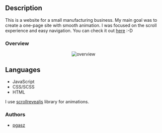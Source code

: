 ## Description
This is a website for a small manufacturing business. My main goal was to create a one-page site with smooth animation. I was focused on the scroll experience and easy navigation.
You can check it out [here](https://www.factory.pgasz.pl/ "here") :-D

### Overview

<p align="center">
  <img src="https://www.pgasz.pl/readme/factory-site/factory-site-overview.gif" alt="overview"/>
</p>

## Languages
- JavaScript
- CSS/SCSS
- HTML

I use [scrollrevealjs](https://scrollrevealjs.org "scrollrevealjs") library for animations.

### Authors
- [pgasz](https://github.com/pgasz "pgasz")

